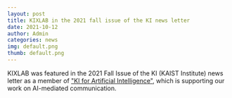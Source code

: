 ```yaml
---
layout: post
title: KIXLAB in the 2021 fall issue of the KI news letter
date: 2021-10-12
author: Admin
categories: news
img: default.png
thumb: default.png
---
```


KIXLAB was featured in the 2021 Fall Issue of the KI (KAIST Institute) news letter as a member of ["KI for Artificial Intelligence"](https://kmatrix.kaist.ac.kr/ki-for-artificial-intelligence/), which is supporting our work on AI-mediated communication.
